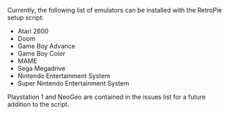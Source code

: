 Currently, the following list of emulators can be installed with the RetroPie setup script:

* Atari 2600
* Doom
* Game Boy Advance
* Game Boy Color
* MAME
* Sega Megadrive
* Nintendo Entertainment System
* Super Nintendo Entertainment System

Playstation 1 and NeoGeo are contained in the issues list for a future addition to the script.
